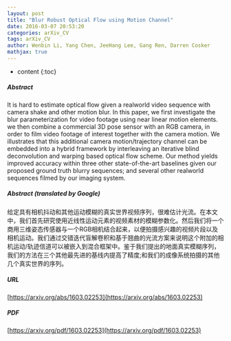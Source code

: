 ```yaml
---
layout: post
title: "Blur Robust Optical Flow using Motion Channel"
date: 2016-03-07 20:53:20
categories: arXiv_CV
tags: arXiv_CV
author: Wenbin Li, Yang Chen, JeeHang Lee, Gang Ren, Darren Cosker
mathjax: true
---
```


* content
{:toc}

##### Abstract
It is hard to estimate optical flow given a realworld video sequence with camera shake and other motion blur. In this paper, we first investigate the blur parameterization for video footage using near linear motion elements. we then combine a commercial 3D pose sensor with an RGB camera, in order to film video footage of interest together with the camera motion. We illustrates that this additional camera motion/trajectory channel can be embedded into a hybrid framework by interleaving an iterative blind deconvolution and warping based optical flow scheme. Our method yields improved accuracy within three other state-of-the-art baselines given our proposed ground truth blurry sequences; and several other realworld sequences filmed by our imaging system.

##### Abstract (translated by Google)
给定具有相机抖动和其他运动模糊的真实世界视频序列，很难估计光流。在本文中，我们首先研究使用近线性运动元素的视频素材的模糊参数化。然后我们将一个商用三维姿态传感器与一个RGB相机结合起来，以便拍摄感兴趣的视频片段以及相机运动。我们通过交错迭代盲解卷积和基于翘曲的光流方案来说明这个附加的相机运动/轨迹信道可以被嵌入到混合框架中。鉴于我们提出的地面真实模糊序列，我们的方法在三个其他最先进的基线内提高了精度;和我们的成像系统拍摄的其他几个真实世界的序列。

##### URL
[https://arxiv.org/abs/1603.02253](https://arxiv.org/abs/1603.02253)

##### PDF
[https://arxiv.org/pdf/1603.02253](https://arxiv.org/pdf/1603.02253)

